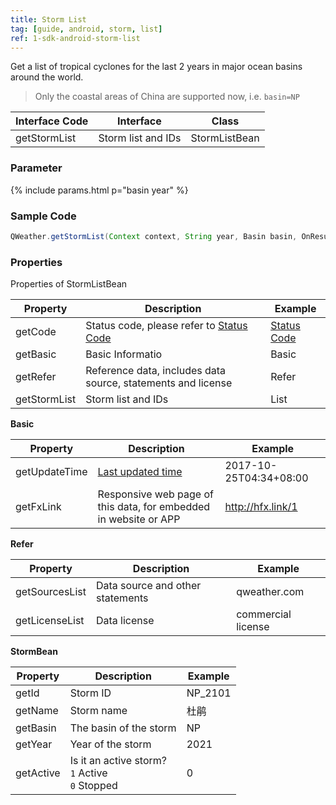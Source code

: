 ```yaml
---
title: Storm List
tag: [guide, android, storm, list]
ref: 1-sdk-android-storm-list
---
```

Get a list of tropical cyclones for the last 2 years in major ocean basins around the world.

> Only the coastal areas of China are supported now, i.e. `basin=NP`


| Interface Code| Interface          | Class  |
| -------- | ---------------- | ------- |
| getStormList| Storm list and IDs  | StormListBean |

### Parameter

{% include params.html p="basin year" %}

### Sample Code

```java
QWeather.getStormList(Context context, String year, Basin basin, OnResultTropicalStormListListener listener);
```

### Properties

Properties of StormListBean

| Property            | Description     | Example                    |
| --------------- | -------- | ---------------------- |
| getCode         | Status code, please refer to [Status Code](/en/docs/resource/status-code/) | [Status Code](/docs/resource/status-code/)        |
| getBasic         | Basic Informatio | Basic       |
| getRefer         | Reference data, includes data source, statements and license | Refer  |
| getStormList | Storm list and IDs | List<StormBean> |


**Basic**

| Property           | Description         | Example             |
| -------------- | ------------ | ------------------ |
| getUpdateTime | [Last updated time](/en/docs/resource/glossary#update-time)  | 2017-10-25T04:34+08:00      |
| getFxLink |Responsive web page of this data, for embedded in website or APP  | http://hfx.link/1 |

**Refer**

| Property           | Description         | Example             |
| -------------- | ------------ | ------------------ |
| getSourcesList | Data source and other statements | qweather.com      |
| getLicenseList | Data license     | commercial license |


**StormBean**

| Property         | Description                                                                    | Example               |
| ------------ | ----------------------------------------------------- | -------------------- |
| getId      | Storm ID                              | NP_2101 |
| getName        | Storm name                                      | 杜鹃           |
| getBasin       | The basin of the storm                              |    NP    |
| getYear       | Year of the storm                              |    2021    |
| getActive       | Is it an active storm?<br />`1` Active <br /> `0` Stopped                             |    0    |
